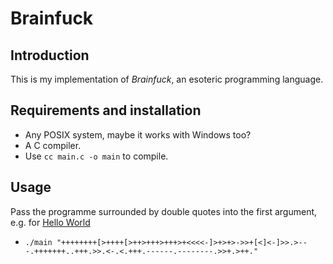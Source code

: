 # Brainfuck

## Introduction

This is my implementation of _Brainfuck_, an esoteric programming language.

## Requirements and installation

 * Any POSIX system, maybe it works with Windows too?
 * A C compiler.
 * Use ```cc main.c -o main``` to compile.

## Usage

Pass the programme surrounded by double quotes into the first argument, e.g. for [Hello World](https://en.wikipedia.org/wiki/Brainfuck#Hello_World!)
 * ```./main "++++++++[>++++[>++>+++>+++>+<<<<-]>+>+>->>+[<]<-]>>.>---.+++++++..+++.>>.<-.<.+++.------.--------.>>+.>++."```